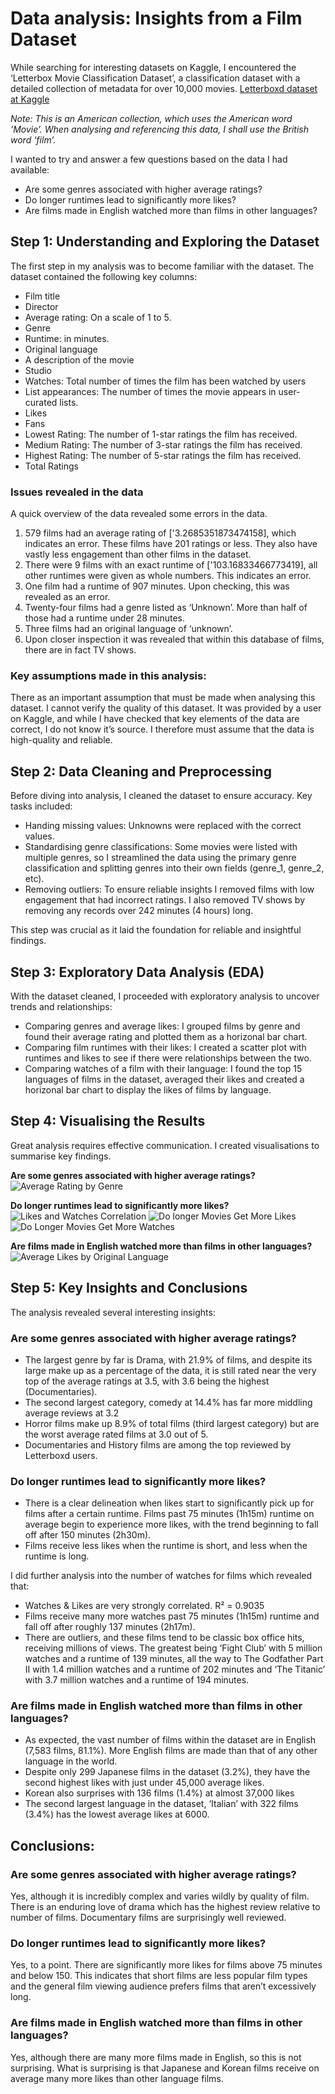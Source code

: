# Data analysis: Insights from a Film Dataset

While searching for interesting datasets on Kaggle, I encountered the ‘Letterbox Movie Classification Dataset’, a classification dataset with a detailed collection of metadata for over 10,000 movies. 
[Letterboxd dataset at Kaggle](https://www.kaggle.com/datasets/sahilislam007/letterbox-movie-classification-dataset/data)

*Note: This is an American collection, which uses the American word ‘Movie’. When analysing and referencing this data, I shall use the British word ‘film’.*

I wanted to try and answer a few questions based on the data I had available: 
* Are some genres associated with higher average ratings?
* Do longer runtimes lead to significantly more likes?
* Are films made in English watched more than films in other languages?

## Step 1: Understanding and Exploring the Dataset
The first step in my analysis was to become familiar with the dataset. The dataset contained the following key columns:
* Film title
* Director
* Average rating: On a scale of 1 to 5.
* Genre
* Runtime: in minutes.
* Original language
* A description of the movie
* Studio
* Watches: Total number of times the film has been watched by users
* List appearances: The number of times the movie appears in user-curated lists.
* Likes
* Fans
* Lowest Rating: The number of 1-star ratings the film has received.
* Medium Rating: The number of 3-star ratings the film has received.
* Highest Rating: The number of 5-star ratings the film has received.
* Total Ratings

### Issues revealed in the data

A quick overview of the data revealed some errors in the data. 
1.	579 films had an average rating of ['3.2685351873474158], which indicates an error. These films have 201 ratings or less. They also have vastly less engagement than other films in the dataset. 
2.	There were 9 films with an exact runtime of ['103.16833466773419], all other runtimes were given as whole numbers. This indicates an error. 
3.	One film had a runtime of 907 minutes. Upon checking, this was revealed as an error. 
4.	Twenty-four films had a genre listed as ‘Unknown’. More than half of those had a runtime under 28 minutes. 
5.	Three films had an original language of ‘unknown’. 
6.	Upon closer inspection it was revealed that within this database of films, there are in fact TV shows. 

### Key assumptions made in this analysis: 

There as an important assumption that must be made when analysing this dataset. 
I cannot verify the quality of this dataset. It was provided by a user on Kaggle, and while I have checked that key elements of the data are correct, I do not know it’s source. I therefore must assume that the data is high-quality and reliable.

## Step 2: Data Cleaning and Preprocessing

Before diving into analysis, I cleaned the dataset to ensure accuracy. Key tasks included:
* Handing missing values: Unknowns were replaced with the correct values.
* Standardising genre classifications: Some movies were listed with multiple genres, so I streamlined the data using the primary genre classification and splitting genres into their own fields (genre_1, genre_2, etc).
* Removing outliers: To ensure reliable insights I removed films with low engagement that had incorrect ratings. I also removed TV shows by removing any records over 242 minutes (4 hours) long.
  
This step was crucial as it laid the foundation for reliable and insightful findings.

## Step 3: Exploratory Data Analysis (EDA)

With the dataset cleaned, I proceeded with exploratory analysis to uncover trends and relationships:
* Comparing genres and average likes: I grouped films by genre and found their average rating and plotted them as a horizonal bar chart.
* Comparing film runtimes with their likes: I created a scatter plot with runtimes and likes to see if there were relationships between the two.
* Comparing watches of a film with their language: I found the top 15 languages of films in the dataset, averaged their likes and created a horizonal bar chart to display the likes of films by language. 

## Step 4: Visualising the Results
Great analysis requires effective communication. I created visualisations to summarise key findings.

**Are some genres associated with higher average ratings?** 
![Average Rating by Genre](https://github.com/user-attachments/assets/11d3b386-d1bd-4190-b50d-e47422b4297a)

**Do longer runtimes lead to significantly more likes?**
![Likes and Watches Correlation](https://github.com/user-attachments/assets/f3a64a56-345d-451f-b73c-c6882206ff54)
![Do longer Movies Get More Likes](https://github.com/user-attachments/assets/e4bd7ca8-f9c8-4e56-a481-e043b8cd248d)
![Do Longer Movies Get More Watches](https://github.com/user-attachments/assets/cfec1676-f0d8-4925-9116-e14c5388c65f)


**Are films made in English watched more than films in other languages?**
![Average Likes by Original Language](https://github.com/user-attachments/assets/544abeea-5f7c-4863-ab31-e2587d221fb6)

## Step 5: Key Insights and Conclusions

The analysis revealed several interesting insights:

### Are some genres associated with higher average ratings? 

* The largest genre by far is Drama, with 21.9% of films, and despite its large make up as a percentage of the data, it is still rated near the very top of the average ratings at 3.5, with 3.6 being the highest (Documentaries).
* The second largest category, comedy at 14.4% has far more middling average reviews at 3.2
* Horror films make up 8.9% of total films (third largest category) but are the worst average rated films at 3.0 out of 5.
* Documentaries and History films are among the top reviewed by Letterboxd users.

### Do longer runtimes lead to significantly more likes? 

* There is a clear delineation when likes start to significantly pick up for films after a certain runtime. Films past 75 minutes (1h15m) runtime on average begin to experience more likes, with the trend beginning to fall off after 150 minutes (2h30m).
* Films receive less likes when the runtime is short, and less when the runtime is long.

I did further analysis into the number of watches for films which revealed that: 

* Watches & Likes are very strongly correlated. R² = 0.9035
* Films receive many more watches past 75 minutes (1h15m) runtime and fall off after roughly 137 minutes (2h17m).
* There are outliers, and these films tend to be classic box office hits, receiving millions of views. The greatest being ‘Fight Club’ with 5 million watches and a runtime of 139 minutes, all the way to The Godfather Part II with 1.4 million watches and a runtime of 202 minutes and ‘The Titanic’ with 3.7 million watches and a runtime of 194 minutes. 

### Are films made in English watched more than films in other languages?

* As expected, the vast number of films within the dataset are in English (7,583 films, 81.1%). More English films are made than that of any other language in the world.
* Despite only 299 Japanese films in the dataset (3.2%), they have the second highest likes with just under 45,000 average likes.
* Korean also surprises with 136 films (1.4%) at almost 37,000 likes
* The second largest language in the dataset, ‘Italian’ with 322 films (3.4%) has the lowest average likes at 6000.

## Conclusions:

### Are some genres associated with higher average ratings? 

Yes, although it is incredibly complex and varies wildly by quality of film. There is an enduring love of drama which has the highest review relative to number of films. Documentary films are surprisingly well reviewed. 

### Do longer runtimes lead to significantly more likes? 

Yes, to a point. There are significantly more likes for films above 75 minutes and below 150. This indicates that short films are less popular film types and the general film viewing audience prefers films that aren’t excessively long. 

### Are films made in English watched more than films in other languages?

Yes, although there are many more films made in English, so this is not surprising. What is surprising is that Japanese and Korean films receive on average many more likes than other language films. 

